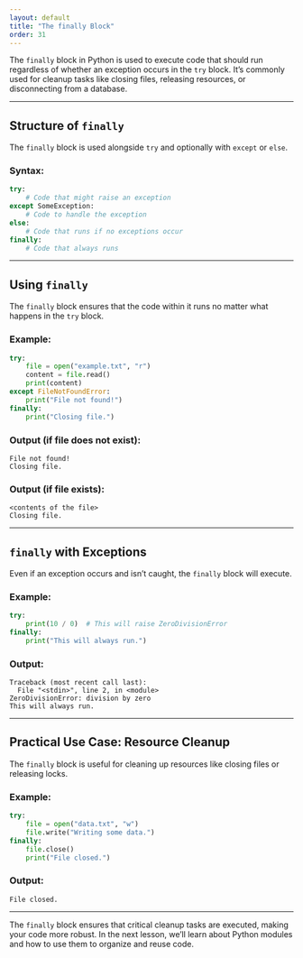```yaml
---
layout: default
title: "The finally Block"
order: 31
---
```


The `finally` block in Python is used to execute code that should run regardless of whether an exception occurs in the `try` block. It’s commonly used for cleanup tasks like closing files, releasing resources, or disconnecting from a database.

---

## Structure of `finally`

The `finally` block is used alongside `try` and optionally with `except` or `else`.

### Syntax:
```python
try:
    # Code that might raise an exception
except SomeException:
    # Code to handle the exception
else:
    # Code that runs if no exceptions occur
finally:
    # Code that always runs
```

---

## Using `finally`

The `finally` block ensures that the code within it runs no matter what happens in the `try` block.

### Example:
```python
try:
    file = open("example.txt", "r")
    content = file.read()
    print(content)
except FileNotFoundError:
    print("File not found!")
finally:
    print("Closing file.")
```

### Output (if file does not exist):
```plaintext
File not found!
Closing file.
```

### Output (if file exists):
```plaintext
<contents of the file>
Closing file.
```

---

## `finally` with Exceptions

Even if an exception occurs and isn’t caught, the `finally` block will execute.

### Example:
```python
try:
    print(10 / 0)  # This will raise ZeroDivisionError
finally:
    print("This will always run.")
```

### Output:
```plaintext
Traceback (most recent call last):
  File "<stdin>", line 2, in <module>
ZeroDivisionError: division by zero
This will always run.
```

---

## Practical Use Case: Resource Cleanup

The `finally` block is useful for cleaning up resources like closing files or releasing locks.

### Example:
```python
try:
    file = open("data.txt", "w")
    file.write("Writing some data.")
finally:
    file.close()
    print("File closed.")
```

### Output:
```plaintext
File closed.
```

---

The `finally` block ensures that critical cleanup tasks are executed, making your code more robust. In the next lesson, we’ll learn about Python modules and how to use them to organize and reuse code.
